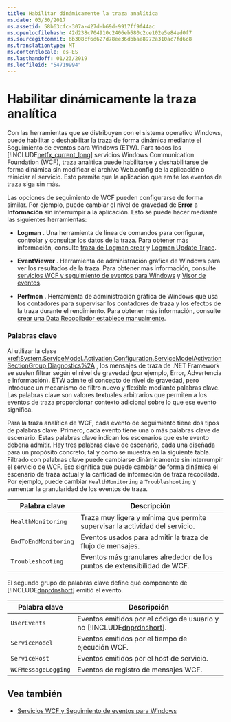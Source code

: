```yaml
---
title: Habilitar dinámicamente la traza analítica
ms.date: 03/30/2017
ms.assetid: 58b63cfc-307a-427d-b69d-9917ff9f44ac
ms.openlocfilehash: 42d238c704910c2406eb580c2ce102e5e84ed0f7
ms.sourcegitcommit: 6b308cf6d627d78ee36dbbae8972a310ac7fd6c8
ms.translationtype: MT
ms.contentlocale: es-ES
ms.lasthandoff: 01/23/2019
ms.locfileid: "54719994"
---
```

# <a name="dynamically-enabling-analytic-tracing"></a>Habilitar dinámicamente la traza analítica
Con las herramientas que se distribuyen con el sistema operativo Windows, puede habilitar o deshabilitar la traza de forma dinámica mediante el Seguimiento de eventos para Windows (ETW). Para todos los [!INCLUDE[netfx_current_long](../../../../../includes/netfx-current-long-md.md)] servicios Windows Communication Foundation (WCF), traza analítica puede habilitarse y deshabilitarse de forma dinámica sin modificar el archivo Web.config de la aplicación o reiniciar el servicio. Esto permite que la aplicación que emite los eventos de traza siga sin más.  
  
 Las opciones de seguimiento de WCF pueden configurarse de forma similar. Por ejemplo, puede cambiar el nivel de gravedad de **Error** a **Información** sin interrumpir a la aplicación. Esto se puede hacer mediante las siguientes herramientas:  
  
-   **Logman** . Una herramienta de línea de comandos para configurar, controlar y consultar los datos de la traza. Para obtener más información, consulte [traza de Logman crear](https://go.microsoft.com/fwlink/?LinkId=165426) y [Logman Update Trace](https://go.microsoft.com/fwlink/?LinkId=165427).  
  
-   **EventViewer** . Herramienta de administración gráfica de Windows para ver los resultados de la traza. Para obtener más información, consulte [servicios WCF y seguimiento de eventos para Windows](../../../../../docs/framework/wcf/samples/wcf-services-and-event-tracing-for-windows.md) y [Visor de eventos](https://go.microsoft.com/fwlink/?LinkId=165428).  
  
-   **Perfmon** . Herramienta de administración gráfica de Windows que usa los contadores para supervisar los contadores de traza y los efectos de la traza durante el rendimiento. Para obtener más información, consulte [crear una Data Recopilador establece manualmente](https://go.microsoft.com/fwlink/?LinkId=165429).  
  
### <a name="keywords"></a>Palabras clave  
 Al utilizar la clase <xref:System.ServiceModel.Activation.Configuration.ServiceModelActivationSectionGroup.Diagnostics%2A> , los mensajes de traza de .NET Framework se suelen filtrar según el nivel de gravedad (por ejemplo, Error, Advertencia e Información). ETW admite el concepto de nivel de gravedad, pero introduce un mecanismo de filtro nuevo y flexible mediante palabras clave. Las palabras clave son valores textuales arbitrarios que permiten a los eventos de traza proporcionar contexto adicional sobre lo que ese evento significa.  
  
 Para la traza analítica de WCF, cada evento de seguimiento tiene dos tipos de palabras clave. Primero, cada evento tiene una o más palabras clave de escenario. Estas palabras clave indican los escenarios que este evento debería admitir. Hay tres palabras clave de escenario, cada una diseñada para un propósito concreto, tal y como se muestra en la siguiente tabla. Filtrado con palabras clave puede cambiarse dinámicamente sin interrumpir el servicio de WCF. Eso significa que puede cambiar de forma dinámica el escenario de traza actual y la cantidad de información de traza recopilada. Por ejemplo, puede cambiar `HealthMonitoring` a `Troubleshooting` y aumentar la granularidad de los eventos de traza.  
  
|Palabra clave|Descripción|  
|-------------|-----------------|  
|`HealthMonitoring`|Traza muy ligera y mínima que permite supervisar la actividad del servicio.|  
|`EndToEndMonitoring`|Eventos usados para admitir la traza de flujo de mensajes.|  
|`Troubleshooting`|Eventos más granulares alrededor de los puntos de extensibilidad de WCF.|  
  
 El segundo grupo de palabras clave define qué componente de [!INCLUDE[dnprdnshort](../../../../../includes/dnprdnshort-md.md)] emitió el evento.  
  
|Palabra clave|Descripción|  
|-------------|-----------------|  
|`UserEvents`|Eventos emitidos por el código de usuario y no [!INCLUDE[dnprdnshort](../../../../../includes/dnprdnshort-md.md)].|  
|`ServiceModel`|Eventos emitidos por el tiempo de ejecución WCF.|  
|`ServiceHost`|Eventos emitidos por el host de servicio.|  
|`WCFMessageLogging`|Eventos de registro de mensajes WCF.|  
  
## <a name="see-also"></a>Vea también
- [Servicios WCF y Seguimiento de eventos para Windows](../../../../../docs/framework/wcf/samples/wcf-services-and-event-tracing-for-windows.md)
